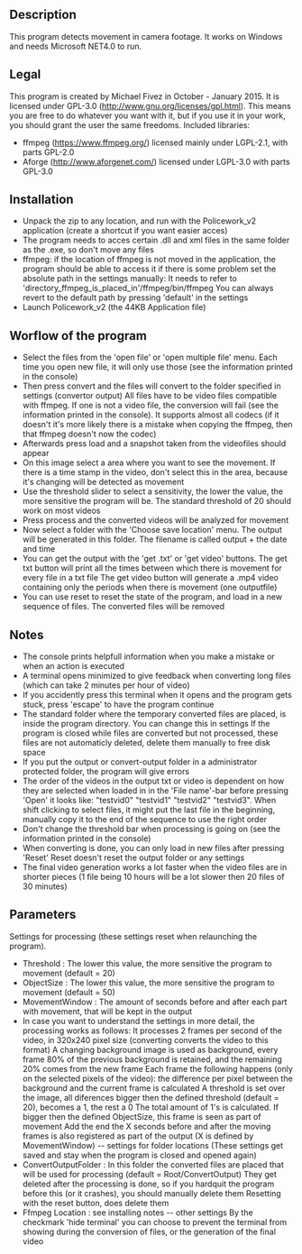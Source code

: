 ## Description ##
This program detects movement in camera footage. It works on Windows and needs Microsoft NET4.0 to run.

## Legal ##
This program is created by Michael Fivez in October - January 2015.
It is licensed under GPL-3.0 (http://www.gnu.org/licenses/gpl.html).
This means you are free to do whatever you want with it, but if you use it in your work, you should grant the user the same freedoms.
Included libraries:
- ffmpeg (https://www.ffmpeg.org/)
  licensed mainly under LGPL-2.1, with parts GPL-2.0
- Aforge (http://www.aforgenet.com/)
  licensed under LGPL-3.0 with parts GPL-3.0

## Installation ##
- Unpack the zip to any location, and run with the Policework_v2 application (create a shortcut if you want easier acces)
- The program needs to acces certain .dll and xml files in the same folder as the .exe, so don't move any files
- ffmpeg: if the location of ffmpeg is not moved in the application, the program should be able to access it
	if there is some problem set the absolute path in the settings manually:
	It needs to refer to 'directory_ffmpeg_is_placed_in'/ffmpeg/bin/ffmpeg
	You can always revert to the default path by pressing 'default' in the settings
- Launch Policework_v2 (the 44KB Application file)

## Worflow of the program ##
- Select the files from the 'open file' or 'open multiple file' menu.
	Each time you open new file, it will only use those (see the information printed in the console)
- Then press convert and the files will convert to the folder specified in settings (convertor output)
	All files have to be video files compatible with ffmpeg. If one is not a video file, the conversion will fail
	(see the information printed in the console). 
	It supports almost all codecs (if it doesn't it's more likely there is a mistake when copying the ffmpeg, then that ffmpeg doesn't now the codec)
- Afterwards press load and a snapshot taken from the videofiles should appear
- On this image select a area where you want to see the movement.
	If there is a time stamp in the video, don't select this in the area, because it's changing will be detected as movement
- Use the threshold slider to select a sensitivity, the lower the value, the more sensitive the program will be. 
	The standard threshold of 20 should work on most videos
- Press process and the converted videos will be analyzed for movement
- Now select a folder with the 'Choose save location' menu.
	The output will be generated in this folder. The filename is called output + the date and time
- You can get the output with the 'get .txt' or 'get video' buttons.
	The get txt button will print all the times between which there is movement for every file in a txt file
	The get video button will generate a .mp4 video containing only the periods when there is movement (one outputfile)
- You can use reset to reset the state of the program, and load in a new sequence of files.
	The converted files will be removed

## Notes ##
- The console prints helpfull information when you make a mistake or when an action is executed
- A terminal opens minimized to give feedback when converting long files (which can take 2 minutes per hour of video)
- If you accidently press this terminal when it opens and the program gets stuck, press 'escape' to have the program continue
- The standard folder where the temporary converted files are placed, is inside the program directory. You can change this in settings
	If the program is closed while files are converted but not processed, these files are not automaticly deleted, delete them manually to free disk space
- If you put the output or convert-output folder in a administrator protected folder, the program will give errors
- The order of the videos in the output txt or video is dependent on how they are selected when loaded in
	in the 'File name'-bar before pressing 'Open' it looks like: "testvid0" "testvid1" "testvid2" "testvid3".
	When shift clicking to select files, it might put the last file in the beginning, manually copy it to the end of the sequence to use the right order
- Don't change the threshold bar when processing is going on (see the information printed in the console)
- When converting is done, you can only load in new files after pressing 'Reset'
	Reset doesn't reset the output folder or any settings
- The final video generation works a lot faster when the video files are in shorter pieces (1 file being 10 hours will be a lot slower then 20 files of 30 minutes)

## Parameters ##
Settings for processing (these settings reset when relaunching the program).
- Threshold : The lower this value, the more sensitive the program to movement (default = 20)
- ObjectSize : The lower this value, the more sensitive the program to movement (default = 50)
- MovementWindow : The amount of seconds before and after each part with movement, that will be kept in the output
- In case you want to understand the settings in more detail, the processing works as follows:
	It processes 2 frames per second of the video, in 320x240 pixel size (converting converts the video to this format)
	A changing background image is used as background, every frame 80% of the previous background is retained, and the remaining 20% comes from the new frame
	Each frame the following happens (only on the selected pixels of the video):
		the difference per pixel between the background and the current frame is calculated
		A threshold is set over the image, all diferences bigger then the defined threshold (default = 20), becomes a 1, the rest a 0
		The total amount of 1's is calculated. If bigger then the defined ObjectSize, this frame is seen as part of movement
	Add the end the X seconds before and after the moving frames is also registered as part of the output (X is defined by MovementWindow)
-- settings for folder locations (These settings get saved and stay when the program is closed and opened again)
- ConvertOutputFolder : In this folder the converted files are placed that will be used for processing (default = Root/ConvertOutput)
	They get deleted after the processing is done, so if you hardquit the program before this (or it crashes), you should manually delete them
	Resetting with the reset button, does delete them
- Ffmpeg Location : see installing notes
-- other settings
	By the checkmark 'hide terminal' you can choose to prevent the terminal from showing during the conversion of files, or the generation of the final video
